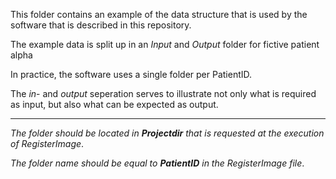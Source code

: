This folder contains an example of the data structure that is used by the software that is described in this repository.

The example data is split up in an _Input_ and _Output_ folder for fictive patient alpha

In practice, the software uses a single folder per PatientID.

The _in_- and _output_ seperation serves to illustrate not only what is required as input, but also what can be expected as output.

-------------------------------------
_The folder should be located in **Projectdir** that is requested at the execution of RegisterImage_.

_The folder name should be equal to **PatientID** in the RegisterImage file_.


